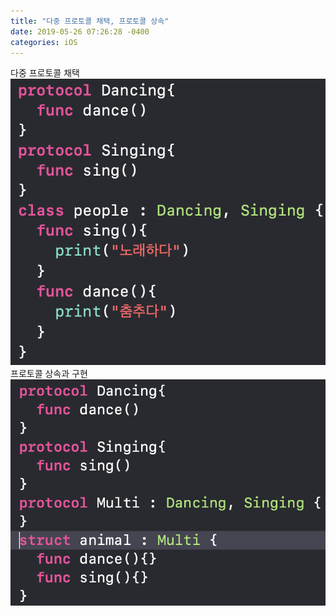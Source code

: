 ```yaml
---
title: "다중 프로토콜 채택, 프로토콜 상속"
date: 2019-05-26 07:26:28 -0400
categories: iOS
---
```

다중 프로토콜 채택
![protocol3](/img/protocol3.png)
프로토콜 상속과 구현
![protocol4](/img/protocol4.png)
